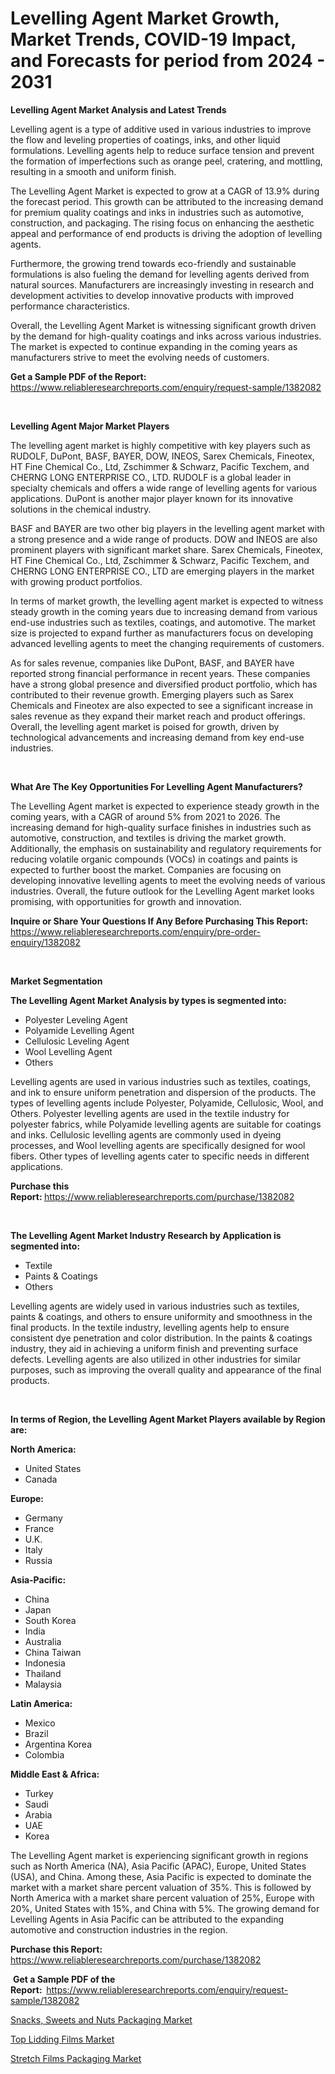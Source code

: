 <p><h1>Levelling Agent Market Growth, Market Trends, COVID-19 Impact, and Forecasts for period from 2024 - 2031</h1></p><p><strong>Levelling Agent Market Analysis and Latest Trends</strong></p>
<p><p>Levelling agent is a type of additive used in various industries to improve the flow and leveling properties of coatings, inks, and other liquid formulations. Levelling agents help to reduce surface tension and prevent the formation of imperfections such as orange peel, cratering, and mottling, resulting in a smooth and uniform finish.</p><p>The Levelling Agent Market is expected to grow at a CAGR of 13.9% during the forecast period. This growth can be attributed to the increasing demand for premium quality coatings and inks in industries such as automotive, construction, and packaging. The rising focus on enhancing the aesthetic appeal and performance of end products is driving the adoption of levelling agents.</p><p>Furthermore, the growing trend towards eco-friendly and sustainable formulations is also fueling the demand for levelling agents derived from natural sources. Manufacturers are increasingly investing in research and development activities to develop innovative products with improved performance characteristics.</p><p>Overall, the Levelling Agent Market is witnessing significant growth driven by the demand for high-quality coatings and inks across various industries. The market is expected to continue expanding in the coming years as manufacturers strive to meet the evolving needs of customers.</p></p>
<p><strong>Get a Sample PDF of the Report:&nbsp;</strong> <a href="https://www.reliableresearchreports.com/enquiry/request-sample/1382082">https://www.reliableresearchreports.com/enquiry/request-sample/1382082</a></p>
<p>&nbsp;</p>
<p><strong>Levelling Agent Major Market Players</strong></p>
<p><p>The levelling agent market is highly competitive with key players such as RUDOLF, DuPont, BASF, BAYER, DOW, INEOS, Sarex Chemicals, Fineotex, HT Fine Chemical Co., Ltd, Zschimmer & Schwarz, Pacific Texchem, and CHERNG LONG ENTERPRISE CO., LTD. RUDOLF is a global leader in specialty chemicals and offers a wide range of levelling agents for various applications. DuPont is another major player known for its innovative solutions in the chemical industry.</p><p>BASF and BAYER are two other big players in the levelling agent market with a strong presence and a wide range of products. DOW and INEOS are also prominent players with significant market share. Sarex Chemicals, Fineotex, HT Fine Chemical Co., Ltd, Zschimmer & Schwarz, Pacific Texchem, and CHERNG LONG ENTERPRISE CO., LTD are emerging players in the market with growing product portfolios.</p><p>In terms of market growth, the levelling agent market is expected to witness steady growth in the coming years due to increasing demand from various end-use industries such as textiles, coatings, and automotive. The market size is projected to expand further as manufacturers focus on developing advanced levelling agents to meet the changing requirements of customers.</p><p>As for sales revenue, companies like DuPont, BASF, and BAYER have reported strong financial performance in recent years. These companies have a strong global presence and diversified product portfolio, which has contributed to their revenue growth. Emerging players such as Sarex Chemicals and Fineotex are also expected to see a significant increase in sales revenue as they expand their market reach and product offerings. Overall, the levelling agent market is poised for growth, driven by technological advancements and increasing demand from key end-use industries.</p></p>
<p>&nbsp;</p>
<p><strong>What Are The Key Opportunities For Levelling Agent Manufacturers?</strong></p>
<p><p>The Levelling Agent market is expected to experience steady growth in the coming years, with a CAGR of around 5% from 2021 to 2026. The increasing demand for high-quality surface finishes in industries such as automotive, construction, and textiles is driving the market growth. Additionally, the emphasis on sustainability and regulatory requirements for reducing volatile organic compounds (VOCs) in coatings and paints is expected to further boost the market. Companies are focusing on developing innovative levelling agents to meet the evolving needs of various industries. Overall, the future outlook for the Levelling Agent market looks promising, with opportunities for growth and innovation.</p></p>
<p><strong>Inquire or Share Your Questions If Any Before Purchasing This Report:</strong> <a href="https://www.reliableresearchreports.com/enquiry/pre-order-enquiry/1382082">https://www.reliableresearchreports.com/enquiry/pre-order-enquiry/1382082</a></p>
<p>&nbsp;</p>
<p><strong>Market Segmentation</strong></p>
<p><strong>The Levelling Agent Market Analysis by types is segmented into:</strong></p>
<p><ul><li>Polyester Leveling Agent</li><li>Polyamide Levelling Agent</li><li>Cellulosic Leveling Agent</li><li>Wool Levelling Agent</li><li>Others</li></ul></p>
<p><p>Levelling agents are used in various industries such as textiles, coatings, and ink to ensure uniform penetration and dispersion of the products. The types of levelling agents include Polyester, Polyamide, Cellulosic, Wool, and Others. Polyester levelling agents are used in the textile industry for polyester fabrics, while Polyamide levelling agents are suitable for coatings and inks. Cellulosic levelling agents are commonly used in dyeing processes, and Wool levelling agents are specifically designed for wool fibers. Other types of levelling agents cater to specific needs in different applications.</p></p>
<p><strong>Purchase this Report:&nbsp;</strong><a href="https://www.reliableresearchreports.com/purchase/1382082">https://www.reliableresearchreports.com/purchase/1382082</a></p>
<p>&nbsp;</p>
<p><strong>The Levelling Agent Market Industry Research by Application is segmented into:</strong></p>
<p><ul><li>Textile</li><li>Paints & Coatings</li><li>Others</li></ul></p>
<p><p>Levelling agents are widely used in various industries such as textiles, paints & coatings, and others to ensure uniformity and smoothness in the final products. In the textile industry, levelling agents help to ensure consistent dye penetration and color distribution. In the paints & coatings industry, they aid in achieving a uniform finish and preventing surface defects. Levelling agents are also utilized in other industries for similar purposes, such as improving the overall quality and appearance of the final products.</p></p>
<p>&nbsp;</p>
<p><strong>In terms of Region, the Levelling Agent Market Players available by Region are:</strong></p>
<p>
    <p> <strong> North America: </strong>
        <ul>
            <li>United States</li>
            <li>Canada</li>
        </ul>
        </p> 
    <p> <strong> Europe: </strong>
        <ul>
            <li>Germany</li>
            <li>France</li>
            <li>U.K.</li>
            <li>Italy</li>
            <li>Russia</li>
        </ul>
        </p> 
    <p> <strong> Asia-Pacific: </strong>
        <ul>
            <li>China</li>
            <li>Japan</li>
            <li>South Korea</li>
            <li>India</li>
            <li>Australia</li>
            <li>China Taiwan</li>
            <li>Indonesia</li>
            <li>Thailand</li>
            <li>Malaysia</li>
        </ul>
        </p> 
    <p> <strong> Latin America: </strong>
        <ul>
            <li>Mexico</li>
            <li>Brazil</li>
            <li>Argentina Korea</li>
            <li>Colombia</li>
        </ul>
        </p> 
    <p> <strong> Middle East & Africa: </strong>
        <ul>
            <li>Turkey</li>
            <li>Saudi</li>
            <li>Arabia</li>
            <li>UAE</li>
            <li>Korea</li>
        </ul>
    </p>
    </p>
<p><p>The Levelling Agent market is experiencing significant growth in regions such as North America (NA), Asia Pacific (APAC), Europe, United States (USA), and China. Among these, Asia Pacific is expected to dominate the market with a market share percent valuation of 35%. This is followed by North America with a market share percent valuation of 25%, Europe with 20%, United States with 15%, and China with 5%. The growing demand for Levelling Agents in Asia Pacific can be attributed to the expanding automotive and construction industries in the region.</p></p>
<p><strong>Purchase this Report: </strong><a href="https://www.reliableresearchreports.com/purchase/1382082">https://www.reliableresearchreports.com/purchase/1382082</a></p>
<p>&nbsp;<strong>Get a Sample PDF of the Report:&nbsp;&nbsp;</strong><a href="https://www.reliableresearchreports.com/enquiry/request-sample/1382082">https://www.reliableresearchreports.com/enquiry/request-sample/1382082</a></p>
<p><strong></strong></p>
<p><p><a href="https://view.publitas.com/reportprime-1/snacks-sweets-and-nuts-packaging-market-insights-market-players-and-forecast-till-2030/">Snacks, Sweets and Nuts Packaging Market</a></p><p><a href="https://view.publitas.com/reportprime-1/global-top-lidding-films-market-size-and-market-trends-insights-and-projections-from-2023-to-2030/">Top Lidding Films Market</a></p><p><a href="https://view.publitas.com/reportprime-1/stretch-films-packaging-market-size-and-growth-market-segmentation-regional-and-country-breakdowns-and-market-trends-for-period-from-2023-2030/">Stretch Films Packaging Market</a></p></p>